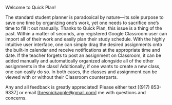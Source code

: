 Welcome to Quick Plan! 

The standard student planner is paradoxical by nature—its sole purpose to save one time by organizing one’s work, yet one needs to sacrifice one’s time to fill it out manually. Thanks to Quick Plan, this issue is a thing of the past. Within a matter of seconds, any registered Google Classroom user can import all of their work and easily plan their study schedule. With the highly intuitive user interface, one can simply drag the desired assignments onto the built-in calendar and receive notifications at the appropriate time and date. If the teacher forgets to post an assignment on Classroom, it can be added manually and automatically organized alongside all of the other assignments in the class! Additionally, if one wants to create a new class, one can easily do so. In both cases, the classes and assignment can be viewed with or without their Classroom counterparts.

Any and all feedback is greatly appreciated! Please either text [(917) 853-9337] or email [hresnickapple@gmail.com] me with questions and concerns.
